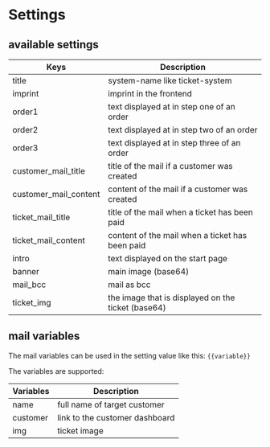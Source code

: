 # Settings

## available settings

| Keys                      | Description                                        |
| ------------------------- |----------------------------------------------------|
| title                     | system-name like ticket-system                     |
| imprint                   | imprint in the frontend                            |
| order1                    | text displayed at in step one of an order          |
| order2                    | text displayed at in step two of an order          |
| order3                    | text displayed at in step three of an order        |
| customer_mail_title       | title of the mail if a customer was created        |
| customer_mail_content     | content of the mail if a customer was created      |
| ticket_mail_title         | title of the mail when a ticket has been paid      |
| ticket_mail_content       | content of the mail when a ticket has been paid    |
| intro                     | text displayed on the start page                   |
| banner                    | main image (base64)                                |
| mail_bcc                  | mail as bcc                                        |
| ticket_img                | the image that is displayed on the ticket (base64) |

## mail variables

The mail variables can be used in the setting value like this:
`{{variable}}`  

The variables are supported:  

| Variables                 | Description                                     |
| ------------------------- | ----------------------------------------------- |
| name                      | full name of target customer                    |
| customer                  | link to the customer dashboard                  |
| img                       | ticket image                                    |
